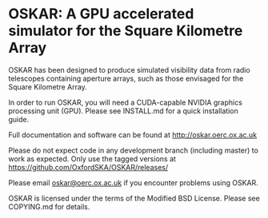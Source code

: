 # OSKAR: A GPU accelerated simulator for the Square Kilometre Array

OSKAR has been designed to produce simulated visibility data from radio
telescopes containing aperture arrays, such as those envisaged for the
Square Kilometre Array.

In order to run OSKAR, you will need a CUDA-capable NVIDIA graphics
processing unit (GPU). Please see INSTALL.md for a quick installation guide.

Full documentation and software can be found at http://oskar.oerc.ox.ac.uk

Please do not expect code in any development branch (including master)
to work as expected.
Only use the tagged versions at https://github.com/OxfordSKA/OSKAR/releases/

Please email oskar@oerc.ox.ac.uk if you encounter problems using OSKAR.

OSKAR is licensed under the terms of the Modified BSD License.
Please see COPYING.md for details.

